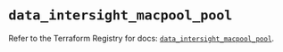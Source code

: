 # `data_intersight_macpool_pool`

Refer to the Terraform Registry for docs: [`data_intersight_macpool_pool`](https://registry.terraform.io/providers/ciscodevnet/intersight/1.0.71/docs/data-sources/macpool_pool).
